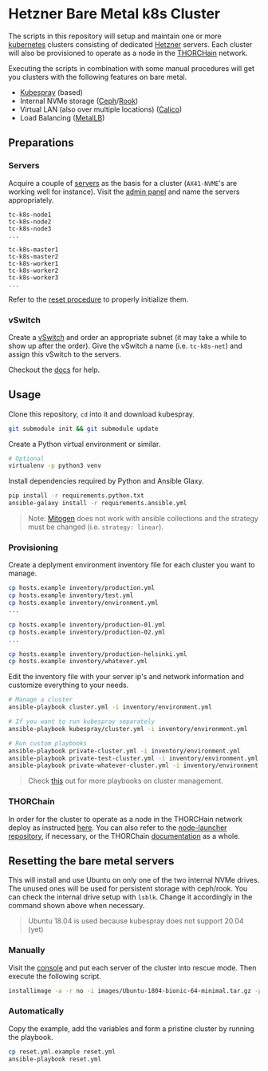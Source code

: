 # Hetzner Bare Metal k8s Cluster

The scripts in this repository will setup and maintain one or more [kubernetes][k8s] clusters consisting of dedicated [Hetzner][hetzner] servers. Each cluster will also be provisioned to operate as a node in the [THORCHain][tc] network.

Executing the scripts in combination with some manual procedures will get you clusters with the following features on bare metal.

* [Kubespray][kubespray] (based)
* Internal NVMe storage ([Ceph][ceph]/[Rook][rook])
* Virtual LAN (also over multiple locations) ([Calico][calico])
* Load Balancing ([MetalLB][metallb])

## Preparations

### Servers

Acquire a couple of [servers][buy] as the basis for a cluster (`AX41-NVME`'s are working well for instance). Visit the [admin panel][admin] and name the servers appropriately.

```text
tc-k8s-node1
tc-k8s-node2
tc-k8s-node3
...

tc-k8s-master1
tc-k8s-master2
tc-k8s-worker1
tc-k8s-worker2
tc-k8s-worker3
...
```

Refer to the [reset procedure][reset] to properly initialize them.

### vSwitch

Create a [vSwitch][vswitch] and order an appropriate subnet (it may take a while to show up after the order). Give the vSwitch a name (i.e. `tc-k8s-net`) and assign this vSwitch to the servers.

Checkout the [docs][vswitch_docs] for help.

## Usage

Clone this repository, `cd` into it and download kubespray.

```bash
git submodule init && git submodule update
```

Create a Python virtual environment or similar.

```bash
# Optional
virtualenv -p python3 venv
```

Install dependencies required by Python and Ansible Glaxy.

```bash
pip install -r requirements.python.txt
ansible-galaxy install -r requirements.ansible.yml
```

> Note: [Mitogen][mitogen] does not work with ansible collections and the strategy must be changed (i.e. `strategy: linear`).

### Provisioning

Create a deplyment environment inventory file for each cluster you want to manage.

```bash
cp hosts.example inventory/production.yml
cp hosts.example inventory/test.yml
cp hosts.example inventory/environment.yml
...

cp hosts.example inventory/production-01.yml
cp hosts.example inventory/production-02.yml
...

cp hosts.example inventory/production-helsinki.yml
cp hosts.example inventory/whatever.yml
```

Edit the inventory file with your server ip's and network information and customize everything to your needs.

```bash
# Manage a cluster
ansible-playbook cluster.yml -i inventory/environment.yml

# If you want to run kubespray separately
ansible-playbook kubespray/cluster.yml -i inventory/environment.yml

# Run custom playbooks
ansible-playbook private-cluster.yml -i inventory/environment.yml
ansible-playbook private-test-cluster.yml -i inventory/environment.yml
ansible-playbook private-whatever-cluster.yml -i inventory/environment.yml
```

> Check [this][kubespray] out for more playbooks on cluster management.

### THORChain

In order for the cluster to operate as a node in the THORCHain network deploy as instructed [here][tc_deplyoing]. You can also refer to the [node-launcher repository][node-launcher], if necessary, or the THORChain [documentation][tc_docs] as a whole.

## Resetting the bare metal servers

This will install and use Ubuntu on only one of the two internal NVMe drives. The unused ones will be used for persistent storage with ceph/rook. You can check the internal drive setup with `lsblk`. Change it accordingly in the command shown above when necessary.

> Ubuntu 18.04 is used because kubespray does not support 20.04 (yet)

### Manually

Visit the [console][admin] and put each server of the cluster into rescue mode. Then execute the following script.

```bash
installimage -a -r no -i images/Ubuntu-1804-bionic-64-minimal.tar.gz -p /:ext4:all -d nvme0n1 -f yes -t yes -n hostname
```

### Automatically

Copy the example, add the variables and form a pristine cluster by running the playbook.

```bash
cp reset.yml.example reset.yml
ansible-playbook reset.yml
```

[reset]: #resetting-the-bare-metal-servers
[hetzner]: https://www.hetzner.com
[buy]: https://www.hetzner.com/dedicated-rootserver/matrix-ax
[admin]: https://robot.your-server.de/server
[vswitch]: https://robot.your-server.de/vswitch/index
[vswitch_docs]: https://docs.hetzner.com/robot/dedicated-server/network/vswitch
[k8s]: https://kubernetes.io
[kubespray]: https://kubespray.io/
[metallb]: https://metallb.universe.tf
[calico]: https://www.projectcalico.org
[ceph]: https://ceph.io
[rook]: https://rook.io
[mitogen]: https://mitogen.readthedocs.io/en/python3/ansible.html
[tc]: https://thorchain.org
[tc_docs]: https://docs.thorchain.org
[tc_deplyoing]: https://docs.thorchain.org/thornodes/kubernetes/deploying
[node-launcher]: https://gitlab.com/thorchain/devops/node-launcher

